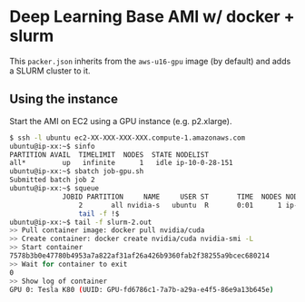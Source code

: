 # Deep Learning Base AMI w/ docker + slurm

This `packer.json` inherits from the `aws-u16-gpu` image (by default) and adds a SLURM cluster to it.


## Using the instance

Start the AMI on EC2 using a GPU instance (e.g. p2.xlarge).

```bash
$ ssh -l ubuntu ec2-XX-XXX-XXX-XXX.compute-1.amazonaws.com
ubuntu@ip-xx:~$ sinfo
PARTITION AVAIL  TIMELIMIT  NODES  STATE NODELIST
all*         up   infinite      1   idle ip-10-0-28-151
ubuntu@ip-xx:~$ sbatch job-gpu.sh
Submitted batch job 2
ubuntu@ip-xx:~$ squeue
             JOBID PARTITION     NAME     USER ST       TIME  NODES NODELIST(REASON)
                 2       all nvidia-s   ubuntu  R       0:01      1 ip-10-0-28-151
                 tail -f !$
ubuntu@ip-xx:~$ tail -f slurm-2.out
>> Pull container image: docker pull nvidia/cuda
>> Create container: docker create nvidia/cuda nvidia-smi -L
>> Start container
7578b3b0e47780b4953a7a822af31af26a426b9360fab2f38255a9bcec680214
>> Wait for container to exit
0
>> Show log of container
GPU 0: Tesla K80 (UUID: GPU-fd6786c1-7a7b-a29a-e4f5-86e9a13b645e)
```
